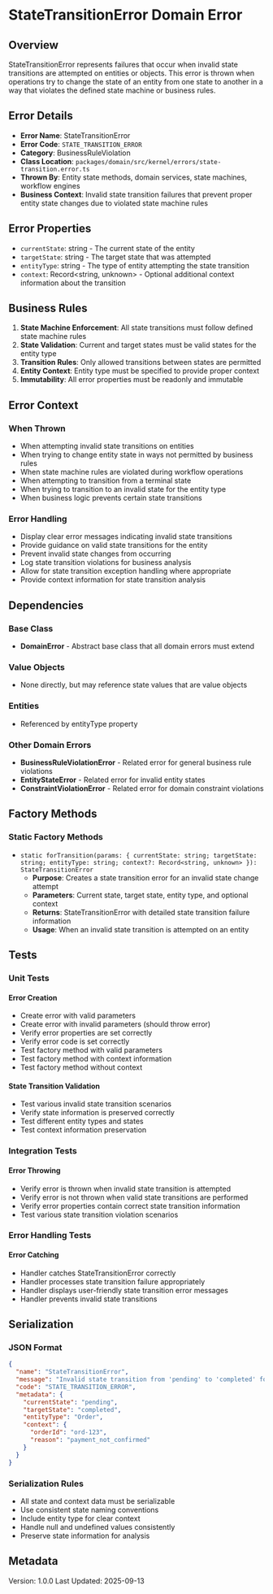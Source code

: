 # StateTransitionError Domain Error

## Overview

StateTransitionError represents failures that occur when invalid state transitions are attempted on entities or objects. This error is thrown when operations try to change the state of an entity from one state to another in a way that violates the defined state machine or business rules.

## Error Details

- **Error Name**: StateTransitionError
- **Error Code**: `STATE_TRANSITION_ERROR`
- **Category**: BusinessRuleViolation
- **Class Location**: `packages/domain/src/kernel/errors/state-transition.error.ts`
- **Thrown By**: Entity state methods, domain services, state machines, workflow engines
- **Business Context**: Invalid state transition failures that prevent proper entity state changes due to violated state machine rules

## Error Properties

- `currentState`: string - The current state of the entity
- `targetState`: string - The target state that was attempted
- `entityType`: string - The type of entity attempting the state transition
- `context`: Record<string, unknown> - Optional additional context information about the transition

## Business Rules

1. **State Machine Enforcement**: All state transitions must follow defined state machine rules
2. **State Validation**: Current and target states must be valid states for the entity type
3. **Transition Rules**: Only allowed transitions between states are permitted
4. **Entity Context**: Entity type must be specified to provide proper context
5. **Immutability**: All error properties must be readonly and immutable

## Error Context

### When Thrown

- When attempting invalid state transitions on entities
- When trying to change entity state in ways not permitted by business rules
- When state machine rules are violated during workflow operations
- When attempting to transition from a terminal state
- When trying to transition to an invalid state for the entity type
- When business logic prevents certain state transitions

### Error Handling

- Display clear error messages indicating invalid state transitions
- Provide guidance on valid state transitions for the entity
- Prevent invalid state changes from occurring
- Log state transition violations for business analysis
- Allow for state transition exception handling where appropriate
- Provide context information for state transition analysis

## Dependencies

### Base Class

- **DomainError** - Abstract base class that all domain errors must extend

### Value Objects

- None directly, but may reference state values that are value objects

### Entities

- Referenced by entityType property

### Other Domain Errors

- **BusinessRuleViolationError** - Related error for general business rule violations
- **EntityStateError** - Related error for invalid entity states
- **ConstraintViolationError** - Related error for domain constraint violations

## Factory Methods

### Static Factory Methods

- `static forTransition(params: { currentState: string; targetState: string; entityType: string; context?: Record<string, unknown> }): StateTransitionError`
  - **Purpose**: Creates a state transition error for an invalid state change attempt
  - **Parameters**: Current state, target state, entity type, and optional context
  - **Returns**: StateTransitionError with detailed state transition failure information
  - **Usage**: When an invalid state transition is attempted on an entity

## Tests

### Unit Tests

#### Error Creation

- Create error with valid parameters
- Create error with invalid parameters (should throw error)
- Verify error properties are set correctly
- Verify error code is set correctly
- Test factory method with valid parameters
- Test factory method with context information
- Test factory method without context

#### State Transition Validation

- Test various invalid state transition scenarios
- Verify state information is preserved correctly
- Test different entity types and states
- Test context information preservation

### Integration Tests

#### Error Throwing

- Verify error is thrown when invalid state transition is attempted
- Verify error is not thrown when valid state transitions are performed
- Verify error properties contain correct state transition information
- Test various state transition violation scenarios

### Error Handling Tests

#### Error Catching

- Handler catches StateTransitionError correctly
- Handler processes state transition failure appropriately
- Handler displays user-friendly state transition error messages
- Handler prevents invalid state transitions

## Serialization

### JSON Format

```json
{
  "name": "StateTransitionError",
  "message": "Invalid state transition from 'pending' to 'completed' for Order",
  "code": "STATE_TRANSITION_ERROR",
  "metadata": {
    "currentState": "pending",
    "targetState": "completed",
    "entityType": "Order",
    "context": {
      "orderId": "ord-123",
      "reason": "payment_not_confirmed"
    }
  }
}
```

### Serialization Rules

- All state and context data must be serializable
- Use consistent state naming conventions
- Include entity type for clear context
- Handle null and undefined values consistently
- Preserve state information for analysis

## Metadata

Version: 1.0.0
Last Updated: 2025-09-13
